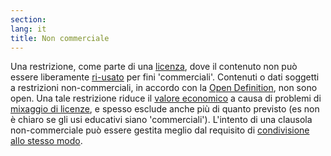 ```yaml
---
section: 
lang: it
title: Non commerciale
---
```


Una restrizione, come parte di una [licenza](/glossary/it/licence/), dove il contenuto non può essere liberamente  [ri-usato](/glossary/it/re-use/) per fini 'commerciali'. Contenuti o dati soggetti a restrizioni non-commerciali, in accordo con la [Open Definition](/glossary/it/open-definition/), non sono open. Una tale restrizione riduce il [valore economico](/glossary/it/economic-value/) a causa di problemi di [mixaggio di licenze](/glossary/it/licence-mixing/), e spesso esclude anche più di quanto previsto (es non è chiaro se gli usi educativi siano 'commerciali'). L'intento di una clausola non-commerciale può essere gestita meglio dal requisito di [condivisione allo stesso modo](/glossary/it/share-alike/).
